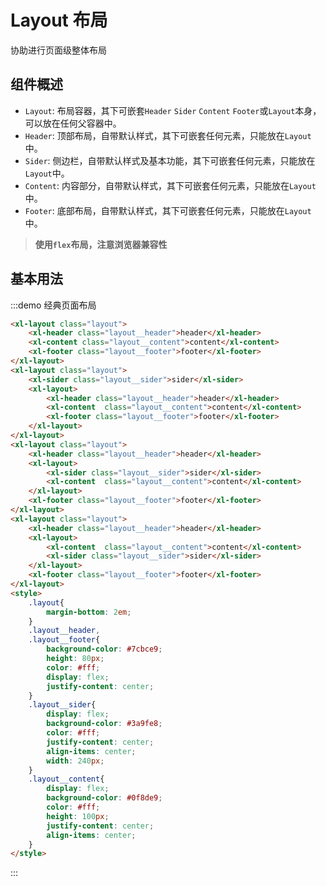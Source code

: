 <style>
    .layout{
        margin-bottom: 2em;
    }
    .layout__header,
    .layout__footer{
        background-color: #7cbce9;
        height: 80px;
        color: #fff;
        display: flex;
        justify-content: center;
    }
    .layout__sider{
        display: flex;
        background-color: #3a9fe8;
        color: #fff;
        justify-content: center;
        align-items: center;
        width: 240px;
    }
    .layout__content{
        display: flex;
        background-color: #0f8de9;
        color: #fff;
        height: 100px;
        justify-content: center;
        align-items: center;
    }
</style>

# Layout 布局

协助进行页面级整体布局

## 组件概述

- `Layout`: 布局容器，其下可嵌套`Header` `Sider` `Content` `Footer`或`Layout`本身，可以放在任何父容器中。
- `Header`: 顶部布局，自带默认样式，其下可嵌套任何元素，只能放在`Layout`中。
- `Sider`: 侧边栏，自带默认样式及基本功能，其下可嵌套任何元素，只能放在`Layout`中。
- `Content`: 内容部分，自带默认样式，其下可嵌套任何元素，只能放在`Layout`中。
- `Footer`: 底部布局，自带默认样式，其下可嵌套任何元素，只能放在`Layout`中。

> **使用`flex`布局，注意浏览器兼容性**

## 基本用法

:::demo 经典页面布局

```html
<xl-layout class="layout">
    <xl-header class="layout__header">header</xl-header>
    <xl-content class="layout__content">content</xl-content>
    <xl-footer class="layout__footer">footer</xl-footer>
</xl-layout>
<xl-layout class="layout">
    <xl-sider class="layout__sider">sider</xl-sider>
    <xl-layout>
        <xl-header class="layout__header">header</xl-header>
        <xl-content  class="layout__content">content</xl-content>
        <xl-footer class="layout__footer">footer</xl-footer>
    </xl-layout>
</xl-layout>
<xl-layout class="layout">
    <xl-header class="layout__header">header</xl-header>
    <xl-layout>
        <xl-sider class="layout__sider">sider</xl-sider>
        <xl-content  class="layout__content">content</xl-content>
    </xl-layout>
    <xl-footer class="layout__footer">footer</xl-footer>
</xl-layout>
<xl-layout class="layout">
    <xl-header class="layout__header">header</xl-header>
    <xl-layout>
        <xl-content  class="layout__content">content</xl-content>
        <xl-sider class="layout__sider">sider</xl-sider>
    </xl-layout>
    <xl-footer class="layout__footer">footer</xl-footer>
</xl-layout>
<style>
    .layout{
        margin-bottom: 2em;
    }
    .layout__header,
    .layout__footer{
        background-color: #7cbce9;
        height: 80px;
        color: #fff;
        display: flex;
        justify-content: center;
    }
    .layout__sider{
        display: flex;
        background-color: #3a9fe8;
        color: #fff;
        justify-content: center;
        align-items: center;
        width: 240px;
    }
    .layout__content{
        display: flex;
        background-color: #0f8de9;
        color: #fff;
        height: 100px;
        justify-content: center;
        align-items: center;
    }
</style>
```

:::
